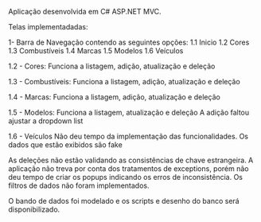 Aplicação desenvolvida em C# ASP.NET MVC.

Telas implementadadas:

1- Barra de Navegação contendo as seguintes opções:
1.1 Inicio
1.2 Cores
1.3 Combustíveis
1.4 Marcas
1.5 Modelos
1.6 Veículos

1.2 - Cores:
Funciona a listagem, adição, atualização e deleção

1.3 - Combustíveis:
Funciona a listagem, adição, atualização e deleção

1.4 - Marcas:
Funciona a listagem, adição, atualização e deleção

1.5 - Modelos:
Funciona a listagem, atualização e deleção
A adição faltou ajustar a dropdown list

1.6 - Veículos
Não deu tempo da implementação das funcionalidades. Os dados que estão exibidos são fake

As deleções não estão validando as consistências de chave estrangeira. A aplicação não treva por conta dos tratamentos de exceptions, porém 
não deu tempo de criar os popups indicando os erros de inconsistência.
Os filtros de dados não foram implementados.

O bando de dados foi modelado e os scripts e desenho do banco será disponibilizado.








